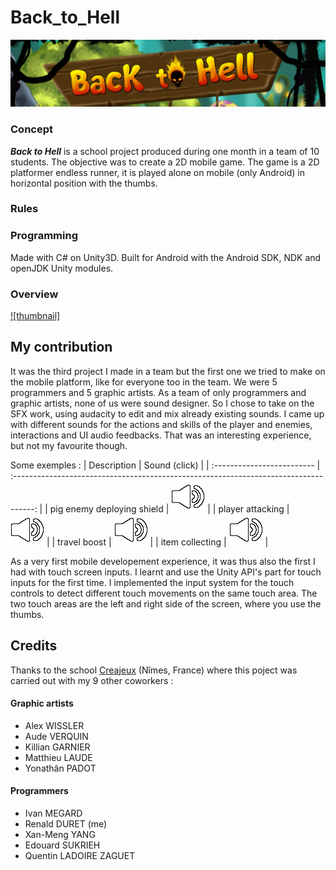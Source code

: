 # Back_to_Hell
![title]

### Concept

***Back to Hell*** is a school project produced during one month in a team of 10 students. The objective was to create a 2D mobile game.
The game is a 2D platformer endless runner, it is played alone on mobile (only Android) in horizontal position with the thumbs.

### Rules



### Programming

Made with C# on Unity3D. Built for Android with the Android SDK, NDK and openJDK Unity modules.

### Overview
[![thumbnail]](https://www.youtube.com)


## My contribution

It was the third project I made in a team but the first one we tried to make on the mobile platform, like for everyone too in the team. We were 5 programmers and 5 graphic artists. As a team of only programmers and graphic artists, none of us were sound designer. So I chose to take on the SFX work, using audacity to edit and mix already existing sounds. I came up with different sounds for the actions and skills of the player and enemies, interactions and UI audio feedbacks. That was an interesting experience, but not my favourite though.

Some exemples :
| Description                | Sound (click)                                                                         |
| :------------------------- | :-----------------------------------------------------------------------------------: |
| pig enemy deploying shield | [![sound]](https://mega.nz/file/EfA3jCyQ#vShNj7ocOngT-bYNi4JGowSxk7cZKNRZm8_wmcCYPIM) |
| player attacking           | [![sound]](https://mega.nz/file/NTRAiBrI#kOdRmTiRudt2O8rMePxS4BPNrf-wenHBC_v2RiZDnSI) |
| travel boost               | [![sound]](https://mega.nz/file/NfJi2Jgb#z1fJ3xJ9Xeopavx0k6Ru7rFEN1dYKhCYWSXNqDH-DdI) |
| item collecting            | [![sound]](https://mega.nz/file/xXQRgQhQ#j2IP8ngniwJ8Aq-zW5dvCo5Mv1QUD3Rp1kg_vYpwx-s) |


As a very first mobile developement experience, it was thus also the first I had with touch screen inputs. I learnt and use the Unity API's part for touch inputs for the first time. I implemented the input system for the touch controls to detect different touch movements on the same touch area. The two touch areas are the left and right side of the screen, where you use the thumbs.



## Credits

Thanks to the school [Creajeux](https://www.creajeux.fr/) (Nîmes, France) where this poject was carried out with my 9 other coworkers :

#### Graphic artists
- Alex WISSLER
- Aude VERQUIN
- Killian GARNIER
- Matthieu LAUDE
- Yonathân PADOT

#### Programmers
- Ivan MEGARD
- Renald DURET (me)
- Xan-Meng YANG
- Edouard SUKRIEH
- Quentin LADOIRE ZAGUET


<!-- MEDIA FILES -------------------------------------------------------------------------------------------->
[title]: Back_to_Hell_title.jpg
[thumbnail_overview]: Back_to_Hell_thumbnail_01.jpg
[thumbnail_touchcontrols]: Back_to_Hell_thumbnail_02.jpg
[sound]: sound_icon.png

